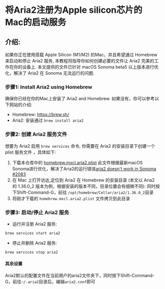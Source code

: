 # 将Aria2注册为Apple silicon芯片的Mac的启动服务
## 介绍:
如果你正在使用搭载 Apple Silicon (M1/M2) 的Mac，并且希望通过 Homebrew 来启动和停止 Aria2 服务, 本教程将指导你如何创建必要的文件让 Aria2 完美的工作在你的设备上.
本文提供的文件已针对 macOS Sonoma beta5 以上版本进行优化，解决了 Aria2 在 Sonoma 无法运行的问题.

### 步骤1: Install Aria2 using Homebrew
确保你已经在你的Mac上安装了 Aria2 and Homebrew. 如果没有，你可以参考以下网站的介绍:

- Homebrew: https://brew.sh/
- Aria2: 安装通过 `brew install aria2`

### 步骤2: 创建 Aria2 服务文件
想要为 Aria2 启用 `brew services` 命令, 你需要在 Aria2 的安装目录下创建一个 plist 服务文件 ，具体如下:
1. 下载本仓库中的 [homebrew.mxcl.aria2.plist](https://github.com/412999826/aria2-macOS/raw/main/homebrew.mxcl.aria2.plist)
   此文件根据最新macOS Sonoma进行优化，解决了Aria2的运行错误[aria2 doesn't work in Sonoma #2083](https://github.com/aria2/aria2/issues/2083)
2. 在 Mac 上打开访达,定位到 Aria2 在 Homebrew 的安装目录 (本文以 Aria2 的 1.36.0_2 版本为例，根据安装的版本不同，目录位置会有细微不同):
   同时按下Shift-Command-G，前往 `/opt/homebrew/Cellar/aria2/1.36.0_2`目录
3. 将刚才下载的 `homebrew.mxcl.aria2.plist` 文件拷贝到此目录

### 步骤3: 启动/停止 Aria2 服务
- 运行并注册 Aria2 服务:

```
brew services start aria2
```

- 停止并删除 Aria2 服务:

```
brew services stop aria2
```

#### 其余设置
Aria2默认的配置文件在当前用户的aria2文件夹下，同时按下Shift-Command-G，前往`~/.aria2`目录后，编辑`aria2.conf`即可


